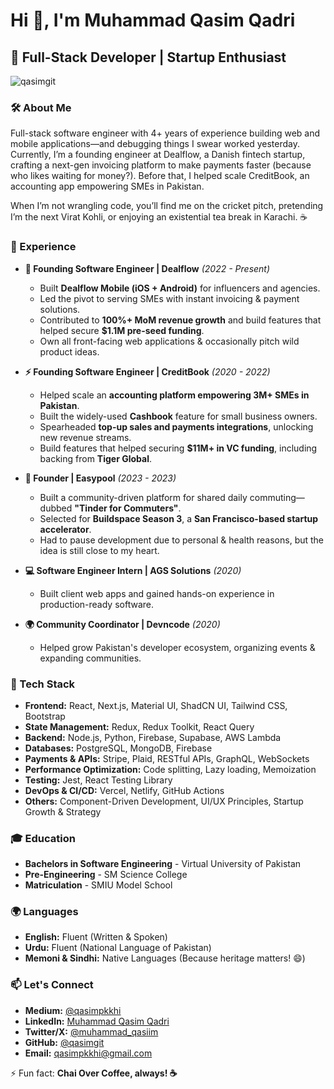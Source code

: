 # Hi 👋, I'm Muhammad Qasim Qadri
## 🚀 Full-Stack Developer | Startup Enthusiast

<p align="left"> <img src="https://komarev.com/ghpvc/?username=qasimgit" alt="qasimgit" /> </p>

### 🛠 About Me
Full-stack software engineer with 4+ years of experience building web and mobile applications—and debugging things I swear worked yesterday. Currently, I’m a founding engineer at Dealflow, a Danish fintech startup, crafting a next-gen invoicing platform to make payments faster (because who likes waiting for money?). Before that, I helped scale CreditBook, an accounting app empowering SMEs in Pakistan.

When I’m not wrangling code, you’ll find me on the cricket pitch, pretending I’m the next Virat Kohli, or enjoying an existential tea break in Karachi. ☕

### 💼 Experience
- **🚀 Founding Software Engineer | Dealflow** *(2022 - Present)*  
  - Built **Dealflow Mobile (iOS + Android)** for influencers and agencies.
  - Led the pivot to serving SMEs with instant invoicing & payment solutions.
  - Contributed to **100%+ MoM revenue growth** and build features that helped secure **$1.1M pre-seed funding**.
  - Own all front-facing web applications & occasionally pitch wild product ideas.

- **⚡ Founding Software Engineer | CreditBook** *(2020 - 2022)*  
  - Helped scale an **accounting platform empowering 3M+ SMEs in Pakistan**.
  - Built the widely-used **Cashbook** feature for small business owners.
  - Spearheaded **top-up sales and payments integrations**, unlocking new revenue streams.
  - Build features that helped securing **$11M+ in VC funding**, including backing from **Tiger Global**.

- **🚗 Founder | Easypool** *(2023 - 2023)*  
  - Built a community-driven platform for shared daily commuting—dubbed **"Tinder for Commuters"**.
  - Selected for **Buildspace Season 3**, a **San Francisco-based startup accelerator**.
  - Had to pause development due to personal & health reasons, but the idea is still close to my heart.

- **💻 Software Engineer Intern | AGS Solutions** *(2020)*  
  - Built client web apps and gained hands-on experience in production-ready software.

- **🌍 Community Coordinator | Devncode** *(2020)*  
  - Helped grow Pakistan's developer ecosystem, organizing events & expanding communities.

### 🔧 Tech Stack
- **Frontend:** React, Next.js, Material UI, ShadCN UI, Tailwind CSS, Bootstrap
- **State Management:** Redux, Redux Toolkit, React Query
- **Backend:** Node.js, Python, Firebase, Supabase, AWS Lambda
- **Databases:** PostgreSQL, MongoDB, Firebase
- **Payments & APIs:** Stripe, Plaid, RESTful APIs, GraphQL, WebSockets
- **Performance Optimization:** Code splitting, Lazy loading, Memoization
- **Testing:** Jest, React Testing Library
- **DevOps & CI/CD:** Vercel, Netlify, GitHub Actions
- **Others:** Component-Driven Development, UI/UX Principles, Startup Growth & Strategy

### 🎓 Education
- **Bachelors in Software Engineering** - Virtual University of Pakistan
- **Pre-Engineering** - SM Science College
- **Matriculation** - SMIU Model School

### 🌍 Languages
- **English:** Fluent (Written & Spoken)
- **Urdu:** Fluent (National Language of Pakistan)
- **Memoni & Sindhi:** Native Languages (Because heritage matters! 😄)

### 📫 Let's Connect
- **Medium:** [@qasimpkkhi](https://medium.com/@qasimpkkhi)
- **LinkedIn:** [Muhammad Qasim Qadri](https://www.linkedin.com/in/qasimqadri/)
- **Twitter/X:** [@muhammad_qasiim](https://x.com/qasimqadri)
- **GitHub:** [@qasimgit](https://github.com/qasimgit)
- **Email:** qasimpkkhi@gmail.com

⚡ Fun fact: **Chai Over Coffee, always! ☕**
